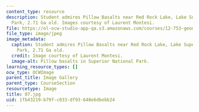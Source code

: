```yaml
---
content_type: resource
description: Student admires Pillow Basalts near Red Rock Lake, Lake Supernior National
  Park, 2.71 Ga old. Images courtesy of Laurent Montesi.
file: https://ol-ocw-studio-app-qa.s3.amazonaws.com/courses/12-753-geodynamics-seminar-spring-2005/1fb43219b79fc033df93648e6dbebb24_07.jpg
file_type: image/jpeg
image_metadata:
  caption: Student admires Pillow Basalts near Red Rock Lake, Lake Supernior National
    Park, 2.71 Ga old.
  credit: Image courtesy of Laurent Montesi.
  image-alt: Pillow basalts in Superior National Park.
learning_resource_types: []
ocw_type: OCWImage
parent_title: Image Gallery
parent_type: CourseSection
resourcetype: Image
title: 07.jpg
uid: 1fb43219-b79f-c033-df93-648e6dbebb24
---
```

